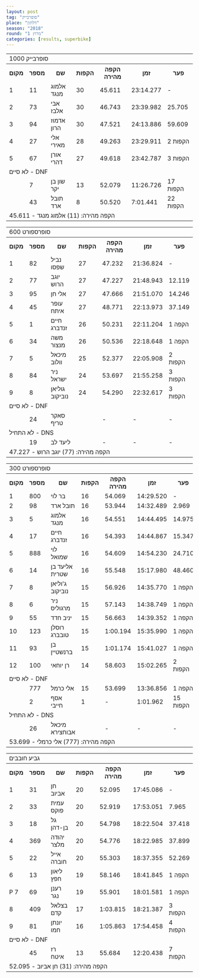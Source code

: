 ```yaml
---
layout: post
tag: "סופרבייק"
place: "דלתון"
season: "2018"
round: "מרוץ 1"
categories: [results, superbike]
---
```

<table class="line_color">
    <tr>
        <td colspan="99" class="title_font">סופרבייק 1000</td>
    </tr>
    <tr class="rnkh_bkcolor">
        <th class="rnkh_font">מקום</th>
        <th class="rnkh_font">מספר</th>
        <th class="rnkh_font">שם</th>
        <th class="rnkh_font">הקפות</th>
        <th class="rnkh_font">הקפה מהירה</th>
        <th class="rnkh_font">זמן</th>
        <th class="rnkh_font">פער</th>
    </tr>
    <tr class="rnk_bkcolor">
        <td class="rnk_font">1</td>
        <td class="rnk_font">11</td>
        <td class="rnk_font">אלמוג מנגד</td>
        <td class="rnk_font">30</td>
        <td class="rnk_font">45.611</td>
        <td class="rnk_font">23:14.277</td>
        <td class="rnk_font">-</td>
    </tr>
    <tr class="rnk_bkcolor">
        <td class="rnk_font">2</td>
        <td class="rnk_font">73</td>
        <td class="rnk_font">אבי אלבז</td>
        <td class="rnk_font">30</td>
        <td class="rnk_font">46.743</td>
        <td class="rnk_font">23:39.982</td>
        <td class="rnk_font">25.705</td>
    </tr>
    <tr class="rnk_bkcolor">
        <td class="rnk_font">3</td>
        <td class="rnk_font">94</td>
        <td class="rnk_font">אדמוז הרון</td>
        <td class="rnk_font">30</td>
        <td class="rnk_font">47.521</td>
        <td class="rnk_font">24:13.886</td>
        <td class="rnk_font">59.609</td>
    </tr>
    <tr class="rnk_bkcolor">
        <td class="rnk_font">4</td>
        <td class="rnk_font">27</td>
        <td class="rnk_font">אלי מאירי</td>
        <td class="rnk_font">28</td>
        <td class="rnk_font">49.263</td>
        <td class="rnk_font">23:29.911</td>
        <td class="rnk_font">2 הקפות</td>
    </tr>
    <tr class="rnk_bkcolor">
        <td class="rnk_font">5</td>
        <td class="rnk_font">67</td>
        <td class="rnk_font">אורן דהרי</td>
        <td class="rnk_font">27</td>
        <td class="rnk_font">49.618</td>
        <td class="rnk_font">23:42.787</td>
        <td class="rnk_font">3 הקפות</td>
    </tr>
    <tr>
        <td colspan="99" class="subtitle_font">לא סיים - DNF</td>
    </tr>
    <tr class="rnk_bkcolor">
        <td class="rnk_font"></td>
        <td class="rnk_font">7</td>
        <td class="rnk_font">שון בן יקר</td>
        <td class="rnk_font">13</td>
        <td class="rnk_font">52.079</td>
        <td class="rnk_font">11:26.726</td>
        <td class="rnk_font">17 הקפות</td>
    </tr>
    <tr class="rnk_bkcolor">
        <td class="rnk_font"></td>
        <td class="rnk_font">43</td>
        <td class="rnk_font">תובל ארד</td>
        <td class="rnk_font">8</td>
        <td class="rnk_font">50.520</td>
        <td class="rnk_font">7:01.441</td>
        <td class="rnk_font">22 הקפות</td>
    </tr>
    <tr>
        <td colspan="99" class="comment_font">הקפה מהירה: (11) אלמוג מנגד - 45.611</td>
    </tr>
</table>
<table class="line_color">
    <tr>
        <td colspan="99" class="title_font">סופרספורט 600</td>
    </tr>
    <tr class="rnkh_bkcolor">
        <th class="rnkh_font">מקום</th>
        <th class="rnkh_font">מספר</th>
        <th class="rnkh_font">שם</th>
        <th class="rnkh_font">הקפות</th>
        <th class="rnkh_font">הקפה מהירה</th>
        <th class="rnkh_font">זמן</th>
        <th class="rnkh_font">פער</th>
    </tr>
    <tr class="rnk_bkcolor">
        <td class="rnk_font">1</td>
        <td class="rnk_font">82</td>
        <td class="rnk_font">נביל שפסו</td>
        <td class="rnk_font">27</td>
        <td class="rnk_font">47.232</td>
        <td class="rnk_font">21:36.824</td>
        <td class="rnk_font">-</td>
    </tr>
    <tr class="rnk_bkcolor">
        <td class="rnk_font">2</td>
        <td class="rnk_font">77</td>
        <td class="rnk_font">יוגב הרוש</td>
        <td class="rnk_font">27</td>
        <td class="rnk_font">47.227</td>
        <td class="rnk_font">21:48.943</td>
        <td class="rnk_font">12.119</td>
    </tr>
    <tr class="rnk_bkcolor">
        <td class="rnk_font">3</td>
        <td class="rnk_font">95</td>
        <td class="rnk_font">אלי חן</td>
        <td class="rnk_font">27</td>
        <td class="rnk_font">47.666</td>
        <td class="rnk_font">21:51.070</td>
        <td class="rnk_font">14.246</td>
    </tr>
    <tr class="rnk_bkcolor">
        <td class="rnk_font">4</td>
        <td class="rnk_font">45</td>
        <td class="rnk_font">עופר איתח</td>
        <td class="rnk_font">27</td>
        <td class="rnk_font">48.771</td>
        <td class="rnk_font">22:13.973</td>
        <td class="rnk_font">37.149</td>
    </tr>
    <tr class="rnk_bkcolor">
        <td class="rnk_font">5</td>
        <td class="rnk_font">1</td>
        <td class="rnk_font">חיים זנדברג</td>
        <td class="rnk_font">26</td>
        <td class="rnk_font">50.231</td>
        <td class="rnk_font">22:11.204</td>
        <td class="rnk_font">1 הקפה</td>
    </tr>
    <tr class="rnk_bkcolor">
        <td class="rnk_font">6</td>
        <td class="rnk_font">34</td>
        <td class="rnk_font">משה מנצור</td>
        <td class="rnk_font">26</td>
        <td class="rnk_font">50.536</td>
        <td class="rnk_font">22:18.648</td>
        <td class="rnk_font">1 הקפה</td>
    </tr>
    <tr class="rnk_bkcolor">
        <td class="rnk_font">7</td>
        <td class="rnk_font">5</td>
        <td class="rnk_font">מיכאל וולוב</td>
        <td class="rnk_font">25</td>
        <td class="rnk_font">52.377</td>
        <td class="rnk_font">22:05.908</td>
        <td class="rnk_font">2 הקפות</td>
    </tr>
    <tr class="rnk_bkcolor">
        <td class="rnk_font">8</td>
        <td class="rnk_font">84</td>
        <td class="rnk_font">ניר ישראל</td>
        <td class="rnk_font">24</td>
        <td class="rnk_font">53.697</td>
        <td class="rnk_font">21:55.258</td>
        <td class="rnk_font">3 הקפות</td>
    </tr>
    <tr class="rnk_bkcolor">
        <td class="rnk_font">9</td>
        <td class="rnk_font">8</td>
        <td class="rnk_font">גוליאן נוביקוב</td>
        <td class="rnk_font">24</td>
        <td class="rnk_font">54.290</td>
        <td class="rnk_font">22:32.617</td>
        <td class="rnk_font">3 הקפות</td>
    </tr>
    <tr>
        <td colspan="99" class="subtitle_font">לא סיים - DNF</td>
    </tr>
    <tr class="rnk_bkcolor">
        <td class="rnk_font"></td>
        <td class="rnk_font">24</td>
        <td class="rnk_font">סאקר טריף</td>
        <td class="rnk_font"></td>
        <td class="rnk_font">-</td>
        <td class="rnk_font">-</td>
        <td class="rnk_font">-</td>
    </tr>
    <tr>
        <td colspan="99" class="subtitle_font">לא התחיל - DNS</td>
    </tr>
    <tr class="rnk_bkcolor">
        <td class="rnk_font"></td>
        <td class="rnk_font">19</td>
        <td class="rnk_font">ליעד לב</td>
        <td class="rnk_font"></td>
        <td class="rnk_font">-</td>
        <td class="rnk_font">-</td>
        <td class="rnk_font">-</td>
    </tr>
    <tr>
        <td colspan="99" class="comment_font">הקפה מהירה: (77) יוגב הרוש - 47.227</td>
    </tr>
</table>
<table class="line_color">
    <tr>
        <td colspan="99" class="title_font">סופרספורט 300</td>
    </tr>
    <tr class="rnkh_bkcolor">
        <th class="rnkh_font">מקום</th>
        <th class="rnkh_font">מספר</th>
        <th class="rnkh_font">שם</th>
        <th class="rnkh_font">הקפות</th>
        <th class="rnkh_font">הקפה מהירה</th>
        <th class="rnkh_font">זמן</th>
        <th class="rnkh_font">פער</th>
    </tr>
    <tr class="rnk_bkcolor">
        <td class="rnk_font">1</td>
        <td class="rnk_font">800</td>
        <td class="rnk_font">בר לוי</td>
        <td class="rnk_font">16</td>
        <td class="rnk_font">54.069</td>
        <td class="rnk_font">14:29.520</td>
        <td class="rnk_font">-</td>
    </tr>
    <tr class="rnk_bkcolor">
        <td class="rnk_font">2</td>
        <td class="rnk_font">98</td>
        <td class="rnk_font">תובל ארד</td>
        <td class="rnk_font">16</td>
        <td class="rnk_font">53.944</td>
        <td class="rnk_font">14:32.489</td>
        <td class="rnk_font">2.969</td>
    </tr>
    <tr class="rnk_bkcolor">
        <td class="rnk_font">3</td>
        <td class="rnk_font">5</td>
        <td class="rnk_font">אלמוג מנגד</td>
        <td class="rnk_font">16</td>
        <td class="rnk_font">54.551</td>
        <td class="rnk_font">14:44.495</td>
        <td class="rnk_font">14.975</td>
    </tr>
    <tr class="rnk_bkcolor">
        <td class="rnk_font">4</td>
        <td class="rnk_font">17</td>
        <td class="rnk_font">חיים זנדברג</td>
        <td class="rnk_font">16</td>
        <td class="rnk_font">54.393</td>
        <td class="rnk_font">14:44.867</td>
        <td class="rnk_font">15.347</td>
    </tr>
    <tr class="rnk_bkcolor">
        <td class="rnk_font">5</td>
        <td class="rnk_font">888</td>
        <td class="rnk_font">לוי שמואל</td>
        <td class="rnk_font">16</td>
        <td class="rnk_font">54.609</td>
        <td class="rnk_font">14:54.230</td>
        <td class="rnk_font">24.710</td>
    </tr>
    <tr class="rnk_bkcolor">
        <td class="rnk_font">6</td>
        <td class="rnk_font">14</td>
        <td class="rnk_font">אליעד בן שטרית</td>
        <td class="rnk_font">16</td>
        <td class="rnk_font">55.548</td>
        <td class="rnk_font">15:17.980</td>
        <td class="rnk_font">48.460</td>
    </tr>
    <tr class="rnk_bkcolor">
        <td class="rnk_font">7</td>
        <td class="rnk_font">8</td>
        <td class="rnk_font">ג'וליאן נוביקוב</td>
        <td class="rnk_font">15</td>
        <td class="rnk_font">56.926</td>
        <td class="rnk_font">14:35.770</td>
        <td class="rnk_font">1 הקפה</td>
    </tr>
    <tr class="rnk_bkcolor">
        <td class="rnk_font">8</td>
        <td class="rnk_font">6</td>
        <td class="rnk_font">ניר מרגוליס</td>
        <td class="rnk_font">15</td>
        <td class="rnk_font">57.143</td>
        <td class="rnk_font">14:38.749</td>
        <td class="rnk_font">1 הקפה</td>
    </tr>
    <tr class="rnk_bkcolor">
        <td class="rnk_font">9</td>
        <td class="rnk_font">55</td>
        <td class="rnk_font">יניב חדד</td>
        <td class="rnk_font">15</td>
        <td class="rnk_font">56.663</td>
        <td class="rnk_font">14:39.352</td>
        <td class="rnk_font">1 הקפה</td>
    </tr>
    <tr class="rnk_bkcolor">
        <td class="rnk_font">10</td>
        <td class="rnk_font">123</td>
        <td class="rnk_font">רוסלן טובברג</td>
        <td class="rnk_font">15</td>
        <td class="rnk_font">1:00.194</td>
        <td class="rnk_font">15:35.990</td>
        <td class="rnk_font">1 הקפה</td>
    </tr>
    <tr class="rnk_bkcolor">
        <td class="rnk_font">11</td>
        <td class="rnk_font">93</td>
        <td class="rnk_font">בן ברנשטיין</td>
        <td class="rnk_font">15</td>
        <td class="rnk_font">1:01.174</td>
        <td class="rnk_font">15:41.027</td>
        <td class="rnk_font">1 הקפה</td>
    </tr>
    <tr class="rnk_bkcolor">
        <td class="rnk_font">12</td>
        <td class="rnk_font">100</td>
        <td class="rnk_font">רן יוחאי</td>
        <td class="rnk_font">14</td>
        <td class="rnk_font">58.603</td>
        <td class="rnk_font">15:02.265</td>
        <td class="rnk_font">2 הקפות</td>
    </tr>
    <tr>
        <td colspan="99" class="subtitle_font">לא סיים - DNF</td>
    </tr>
    <tr class="rnk_bkcolor">
        <td class="rnk_font"></td>
        <td class="rnk_font">777</td>
        <td class="rnk_font">אלי כרמל</td>
        <td class="rnk_font">15</td>
        <td class="rnk_font">53.699</td>
        <td class="rnk_font">13:36.856</td>
        <td class="rnk_font">1 הקפה</td>
    </tr>
    <tr class="rnk_bkcolor">
        <td class="rnk_font"></td>
        <td class="rnk_font">2</td>
        <td class="rnk_font">אסף חייבי</td>
        <td class="rnk_font">1</td>
        <td class="rnk_font">-</td>
        <td class="rnk_font">1:01.962</td>
        <td class="rnk_font">15 הקפות</td>
    </tr>
    <tr>
        <td colspan="99" class="subtitle_font">לא התחיל - DNS</td>
    </tr>
    <tr class="rnk_bkcolor">
        <td class="rnk_font"></td>
        <td class="rnk_font">26</td>
        <td class="rnk_font">מיכאל אבוחצירא</td>
        <td class="rnk_font"></td>
        <td class="rnk_font">-</td>
        <td class="rnk_font">-</td>
        <td class="rnk_font">-</td>
    </tr>
    <tr>
        <td colspan="99" class="comment_font">הקפה מהירה: (777) אלי כרמלי - 53.699</td>
    </tr>
</table>
<table class="line_color">
    <tr>
        <td colspan="99" class="title_font">גביע חובבים</td>
    </tr>
    <tr class="rnkh_bkcolor">
        <th class="rnkh_font">מקום</th>
        <th class="rnkh_font">מספר</th>
        <th class="rnkh_font">שם</th>
        <th class="rnkh_font">הקפות</th>
        <th class="rnkh_font">הקפה מהירה</th>
        <th class="rnkh_font">זמן</th>
        <th class="rnkh_font">פער</th>
    </tr>
    <tr class="rnk_bkcolor">
        <td class="rnk_font">1</td>
        <td class="rnk_font">31</td>
        <td class="rnk_font">חן אביוב</td>
        <td class="rnk_font">20</td>
        <td class="rnk_font">52.095</td>
        <td class="rnk_font">17:45.086</td>
        <td class="rnk_font">-</td>
    </tr>
    <tr class="rnk_bkcolor">
        <td class="rnk_font">2</td>
        <td class="rnk_font">33</td>
        <td class="rnk_font">עמית פוקס</td>
        <td class="rnk_font">20</td>
        <td class="rnk_font">52.919</td>
        <td class="rnk_font">17:53.051</td>
        <td class="rnk_font">7.965</td>
    </tr>
    <tr class="rnk_bkcolor">
        <td class="rnk_font">3</td>
        <td class="rnk_font">18</td>
        <td class="rnk_font">גל בן-דהן</td>
        <td class="rnk_font">20</td>
        <td class="rnk_font">54.798</td>
        <td class="rnk_font">18:22.504</td>
        <td class="rnk_font">37.418</td>
    </tr>
    <tr class="rnk_bkcolor">
        <td class="rnk_font">4</td>
        <td class="rnk_font">369</td>
        <td class="rnk_font">יהודה מלצר</td>
        <td class="rnk_font">20</td>
        <td class="rnk_font">54.776</td>
        <td class="rnk_font">18:22.985</td>
        <td class="rnk_font">37.899</td>
    </tr>
    <tr class="rnk_bkcolor">
        <td class="rnk_font">5</td>
        <td class="rnk_font">22</td>
        <td class="rnk_font">אייל חוברה</td>
        <td class="rnk_font">20</td>
        <td class="rnk_font">55.303</td>
        <td class="rnk_font">18:37.355</td>
        <td class="rnk_font">52.269</td>
    </tr>
    <tr class="rnk_bkcolor">
        <td class="rnk_font">6</td>
        <td class="rnk_font">13</td>
        <td class="rnk_font">ליאון חפץ</td>
        <td class="rnk_font">19</td>
        <td class="rnk_font">58.146</td>
        <td class="rnk_font">18:41.845</td>
        <td class="rnk_font">1 הקפה</td>
    </tr>
    <tr class="rnk_bkcolor">
        <td class="rnk_font penalty">P 7</td>
        <td class="rnk_font">69</td>
        <td class="rnk_font">רענן נגר</td>
        <td class="rnk_font">19</td>
        <td class="rnk_font">55.901</td>
        <td class="rnk_font">18:01.581</td>
        <td class="rnk_font">1 הקפה</td>
    </tr>
    <tr class="rnk_bkcolor">
        <td class="rnk_font">8</td>
        <td class="rnk_font">409</td>
        <td class="rnk_font">בצלאל קדם</td>
        <td class="rnk_font">17</td>
        <td class="rnk_font">1:03.815</td>
        <td class="rnk_font">18:21.387</td>
        <td class="rnk_font">3 הקפות</td>
    </tr>
    <tr class="rnk_bkcolor">
        <td class="rnk_font">9</td>
        <td class="rnk_font">81</td>
        <td class="rnk_font">יונתן חמו</td>
        <td class="rnk_font">16</td>
        <td class="rnk_font">1:05.863</td>
        <td class="rnk_font">17:54.458</td>
        <td class="rnk_font">4 הקפות</td>
    </tr>
    <tr>
        <td colspan="99" class="subtitle_font">לא סיים - DNF</td>
    </tr>
    <tr class="rnk_bkcolor">
        <td class="rnk_font"></td>
        <td class="rnk_font">45</td>
        <td class="rnk_font">רז איטח</td>
        <td class="rnk_font">13</td>
        <td class="rnk_font">55.684</td>
        <td class="rnk_font">12:20.438</td>
        <td class="rnk_font">7 הקפות</td>
    </tr>
    <tr>
        <td colspan="99" class="comment_font">הקפה מהירה: (31) חן אביוב - 52.095</td>
    </tr>
</table>
